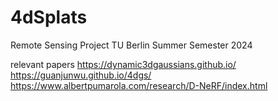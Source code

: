 # 4dSplats
Remote Sensing Project TU Berlin Summer Semester 2024

relevant papers
https://dynamic3dgaussians.github.io/
https://guanjunwu.github.io/4dgs/
https://www.albertpumarola.com/research/D-NeRF/index.html
